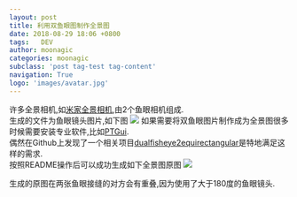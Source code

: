 ```yaml
---
layout: post
title: 利用双鱼眼图制作全景图
date: 2018-08-29 18:06 +0800
tags:   DEV
author: moonagic
categories: moonagic
subclass: 'post tag-test tag-content'
navigation: True
logo: 'images/avatar.jpg'
---
```


许多全景相机,如[米家全景相机](https://www.mi.com/mj-panorama-camera/),由2个鱼眼相机组成.  
生成的文件为鱼眼镜头图片,如下图
![](https://cdn.agic.io/images/2018/08/360_0077.jpg)
如果需要将双鱼眼图片制作成为全景图很多时候需要安装专业软件,比如[PTGui](https://www.ptgui.com).  
偶然在Github上发现了一个相关项目[dualfisheye2equirectangular](https://github.com/raboof/dualfisheye2equirectangular)是特地满足这样的需求.  
按照README操作后可以成功生成如下全景图原图
![](https://cdn.agic.io/images/2018/08/out.jpg)

生成的原图在两张鱼眼接缝的对方会有重叠,因为使用了大于180度的鱼眼镜头.
